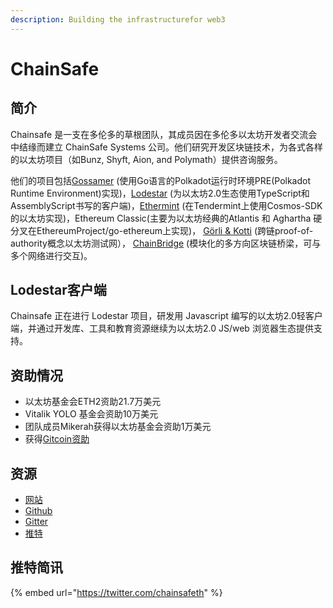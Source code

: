 ```yaml
---
description: Building the infrastructurefor web3
---
```


# ChainSafe

## 简介

Chainsafe 是一支在多伦多的草根团队，其成员因在多伦多以太坊开发者交流会中结缘而建立 ChainSafe Systems 公司。他们研究开发区块链技术，为各式各样的以太坊项目（如Bunz, Shyft, Aion, and Polymath）提供咨询服务。

他们的项目包括[Gossamer](https://github.com/ChainSafe/gossamer) \(使用Go语言的Polkadot运行时环境PRE\(Polkadot Runtime Environment\)实现\)，[Lodestar](https://github.com/ChainSafe/lodestar) \(为以太坊2.0生态使用TypeScript和AssemblyScript书写的客户端\)，[Ethermint](https://github.com/cosmos/ethermint) \(在Tendermint上使用Cosmos-SDK的以太坊实现\)，Ethereum Classic\(主要为以太坊经典的Atlantis 和 Aghartha 硬分叉在EthereumProject/go-ethereum上实现\)， [Görli & Kotti](https://github.com/goerli/testnet) \(跨链proof-of-authority概念以太坊测试网）， [ChainBridge](https://github.com/goerli/testnet) \(模块化的多方向区块链桥梁，可与多个网络进行交互\)。

## Lodestar客户端

Chainsafe 正在进行 Lodestar 项目，研发用 Javascript 编写的以太坊2.0轻客户端，并通过开发库、工具和教育资源继续为以太坊2.0 JS/web 浏览器生态提供支持。

## 资助情况

* 以太坊基金会ETH2资助21.7万美元
* Vitalik YOLO 基金会资助10万美元
* 团队成员Mikerah获得以太坊基金会资助1万美元
* 获得[Gitcoin资助](https://gitcoin.co/grants/24/prysm-by-prysmatic-labs)

## 资源

* [网站](https://chainsafe.io/)
* [Github](https://github.com/ChainSafeSystems/lodestar)
* [Gitter](https://gitter.im/chainsafe/lodestar)
* [推特](https://twitter.com/chainsafeth)

## 推特简讯

{% embed url="https://twitter.com/chainsafeth" %}



